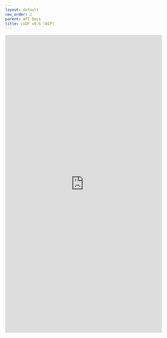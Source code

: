 ```yaml
---
layout: default
nav_order: 2
parent: API Docs
title: cuDF v0.6 (WIP)
---
```


<div>
<iframe src="https://rapidsai.github.io/projects/cudf/en/0.6.0/api.html" frameborder="0" allowfullscreen width="100%" height="960px"></iframe>
</div>